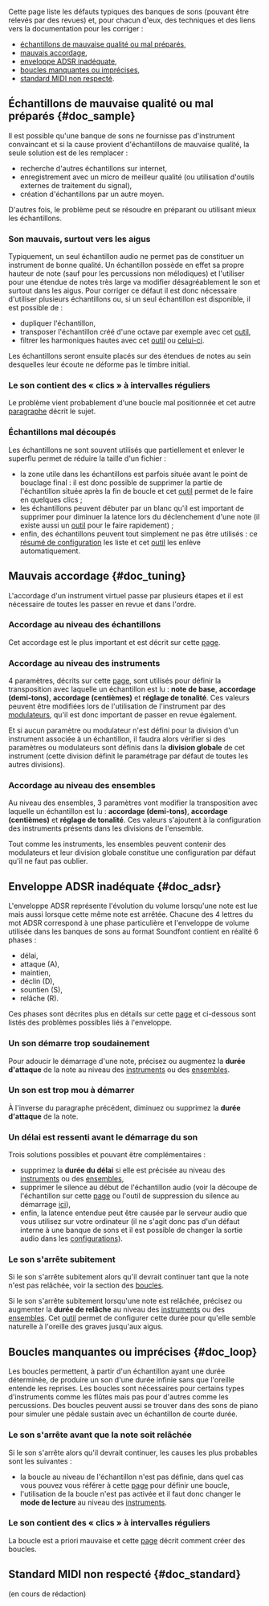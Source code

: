 Cette page liste les défauts typiques des banques de sons (pouvant être relevés par des revues) et, pour chacun d'eux, des techniques et des liens vers la documentation pour les corriger&nbsp;:

* [échantillons de mauvaise qualité ou mal préparés](#doc_sample),
* [mauvais accordage](#doc_tuning),
* [enveloppe ADSR inadéquate](#doc_adsr),
* [boucles manquantes ou imprécises](#doc_loop),
* [standard MIDI non respecté](#doc_standard).


## Échantillons de mauvaise qualité ou mal préparés {#doc_sample}


Il est possible qu'une banque de sons ne fournisse pas d'instrument convaincant et si la cause provient d'échantillons de mauvaise qualité, la seule solution est de les remplacer&nbsp;:

* recherche d'autres échantillons sur internet,
* enregistrement avec un micro de meilleur qualité (ou utilisation d'outils externes de traitement du signal),
* création d'échantillons par un autre moyen.

D'autres fois, le problème peut se résoudre en préparant ou utilisant mieux les échantillons.

### Son mauvais, surtout vers les aigus

Typiquement, un seul échantillon audio ne permet pas de constituer un instrument de bonne qualité. Un échantillon possède en effet sa propre hauteur de note (sauf pour les percussions non mélodiques) et l'utiliser pour une étendue de notes très large va modifier désagréablement le son et surtout dans les aigus. Pour corriger ce défaut il est donc nécessaire d'utiliser plusieurs échantillons ou, si un seul échantillon est disponible, il est possible de&nbsp;:

* dupliquer l'échantillon,
* transposer l'échantillon créé d'une octave par exemple avec cet [outil](manual/soundfont-editor/tools/sample-tools.md#doc_transpose),
* filtrer les harmoniques hautes avec cet [outil](manual/soundfont-editor/editing-pages/sample-editor.md#doc_eq) ou [celui-ci](manual/soundfont-editor/tools/sample-tools.md#doc_filter).

Les échantillons seront ensuite placés sur des étendues de notes au sein desquelles leur écoute ne déforme pas le timbre initial.

### Le son contient des «&nbsp;clics&nbsp;» à intervalles réguliers

Le problème vient probablement d'une boucle mal positionnée et cet autre [paragraphe](#doc_loop) décrit le sujet.

### Échantillons mal découpés

Les échantillons ne sont souvent utilisés que partiellement et enlever le superflu permet de réduire la taille d'un fichier&nbsp;:

* la zone utile dans les échantillons est parfois située avant le point de bouclage final&nbsp;: il est donc possible de supprimer la partie de l'échantillon située après la fin de boucle et cet [outil](manual/soundfont-editor/tools/sample-tools.md#doc_trimloop) permet de le faire en quelques clics&nbsp;;
* les échantillons peuvent débuter par un blanc qu'il est important de supprimer pour diminuer la latence lors du déclenchement d'une note (il existe aussi un [outil](manual/soundfont-editor/tools/sample-tools.md#doc_removeblank) pour le faire rapidement)&nbsp;;
* enfin, des échantillons peuvent tout simplement ne pas être utilisés&nbsp;: ce [résumé de configuration](manual/soundfont-editor/configuration-summaries.md#doc_sample) les liste et cet [outil](manual/soundfont-editor/tools/global-tools.md#doc_unused) les enlève automatiquement.


## Mauvais accordage {#doc_tuning}


L'accordage d'un instrument virtuel passe par plusieurs étapes et il est nécessaire de toutes les passer en revue et dans l'ordre.

### Accordage au niveau des échantillons

Cet accordage est le plus important et est décrit sur cette [page](tutorials/how-to-prepare-a-sample.md#doc_tuning).

### Accordage au niveau des instruments

4 paramètres, décrits sur cette [page](manual/soundfont-editor/editing-pages/instrument-editor.md#doc_table), sont utilisés pour définir la transposition avec laquelle un échantillon est lu&nbsp;: **note de base**, **accordage (demi-tons)**, **accordage (centièmes)** et **réglage de tonalité**. Ces valeurs peuvent être modifiées lors de l'utilisation de l'instrument par des [modulateurs](manual/soundfont-editor/editing-pages/instrument-editor.md#doc_modulator), qu'il est donc important de passer en revue également.

Et si aucun paramètre ou modulateur n'est défini pour la division d'un instrument associée à un échantillon, il faudra alors vérifier si des paramètres ou modulateurs sont définis dans la **division globale** de cet instrument (cette division définit le paramétrage par défaut de toutes les autres divisions).

### Accordage au niveau des ensembles

Au niveau des ensembles, 3 paramètres vont modifier la transposition avec laquelle un échantillon est lu&nbsp;: **accordage (demi-tons)**, **accordage (centièmes)** et **réglage de tonalité**. Ces valeurs s'ajoutent à la configuration des instruments présents dans les divisions de l'ensemble.

Tout comme les instruments, les ensembles peuvent contenir des modulateurs et leur division globale constitue une configuration par défaut qu'il ne faut pas oublier.


## Enveloppe ADSR inadéquate {#doc_adsr}


L'enveloppe ADSR représente l'évolution du volume lorsqu'une note est lue mais aussi lorsque cette même note est arrêtée. Chacune des 4 lettres du mot ADSR correspond à une phase particulière et l'enveloppe de volume utilisée dans les banques de sons au format Soundfont contient en réalité 6 phases&nbsp;:

* délai,
* attaque (A),
* maintien,
* déclin (D),
* sountien (S),
* relâche (R).

Ces phases sont décrites plus en détails sur cette [page](manual/soundfont-editor/editing-pages/instrument-editor.md#doc_envelope) et ci-dessous sont listés des problèmes possibles liés à l'enveloppe.

### Un son démarre trop soudainement

Pour adoucir le démarrage d'une note, précisez ou augmentez la **durée d'attaque** de la note au niveau des [instruments](manual/soundfont-editor/editing-pages/instrument-editor.md) ou des [ensembles](manual/soundfont-editor/editing-pages/preset-editor.md).

### Un son est trop mou à démarrer

À l'inverse du paragraphe précédent, diminuez ou supprimez la **durée d'attaque** de la note.

### Un délai est ressenti avant le démarrage du son

Trois solutions possibles et pouvant être complémentaires&nbsp;:

* supprimez la **durée du délai** si elle est précisée au niveau des [instruments](manual/soundfont-editor/editing-pages/instrument-editor.md) ou des [ensembles](manual/soundfont-editor/editing-pages/preset-editor.md),
* supprimer le silence au début de l'échantillon audio (voir la découpe de l'échantillon sur cette [page](manual/soundfont-editor/editing-pages/sample-editor.md#doc_graph) ou l'outil de suppression du silence au démarrage [ici](manual/soundfont-editor/tools/sample-tools.md#doc_removeblank)),
* enfin, la latence entendue peut être causée par le serveur audio que vous utilisez sur votre ordinateur (il ne s'agit donc pas d'un défaut interne à une banque de sons et il est possible de changer la sortie audio dans les [configurations](manual/settings.md#doc_general)).

### Le son s'arrête subitement

Si le son s'arrête subitement alors qu'il devrait continuer tant que la note n'est pas relâchée, voir la section des [boucles](#doc_loop).

Si le son s'arrête subitement lorsqu'une note est relâchée, précisez ou augmenter la **durée de relâche** au niveau des [instruments](manual/soundfont-editor/editing-pages/instrument-editor.md) ou des [ensembles](manual/soundfont-editor/editing-pages/preset-editor.md). Cet [outil](manual/soundfont-editor/tools/instrument-tools.md#doc_release) permet de configurer cette durée pour qu'elle semble naturelle à l'oreille des graves jusqu'aux aigus.


## Boucles manquantes ou imprécises {#doc_loop}


Les boucles permettent, à partir d'un échantillon ayant une durée déterminée, de produire un son d'une durée infinie sans que l'oreille entende les reprises. Les boucles sont nécessaires pour certains types d'instruments comme les flûtes mais pas pour d'autres comme les percussions. Des boucles peuvent aussi se trouver dans des sons de piano pour simuler une pédale sustain avec un échantillon de courte durée.

### Le son s'arrête avant que la note soit relâchée

Si le son s'arrête alors qu'il devrait continuer, les causes les plus probables sont les suivantes&nbsp;:

* la boucle au niveau de l'échantillon n'est pas définie, dans quel cas vous pouvez vous référer à cette [page](tutorials/how-to-prepare-a-sample.md#doc_loop) pour définir une boucle,
* l'utilisation de la boucle n'est pas activée et il faut donc changer le **mode de lecture** au niveau des [instruments](manual/soundfont-editor/editing-pages/instrument-editor.md#doc_table).

### Le son contient des «&nbsp;clics&nbsp;» à intervalles réguliers

La boucle est a priori mauvaise et cette [page](tutorials/how-to-prepare-a-sample.md#doc_loop) décrit comment créer des boucles.


## Standard MIDI non respecté {#doc_standard}


(en cours de rédaction)
